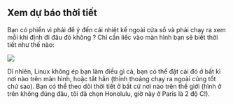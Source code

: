 <?php require("../../entete.php"); ?> <?php require("../../base.php"); ?> <?php require("../../fonctions.php"); ?>

<div id="corps">

<h2>Xem dự báo thời tiết</h2>

Bạn có phiền vì phải để ý đến cái nhiệt kế ngoài cửa sổ và phải chạy ra xem mỗi 
khi định đi đâu đó không ? Chỉ cần liếc vào màn hình bạn sẽ biết thời tiết như thế nào:

<img src="Images/weather.png" />

Dĩ nhiên, Linux không ép bạn làm điều gì cả, bạn có thể đặt cái đó ở bất kì nơi nào 
trên màn hình, hoặc tắt hẳn (thỉnh thoảng chạy ra ngoài cũng tốt chứ sao). Bạn có thể 
theo dõi thời tiết ở bất cứ nơi nào trên thế giới (hình ở trên không đúng đâu, tôi đã 
chọn Honolulu, giờ này ở Paris là 2 độ C!).

</div>


